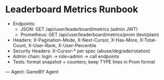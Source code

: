 # Leaderboard Metrics Runbook

- Endpoints:
  - JSON: GET /api/user/leaderboard/metrics (admin JWT)
  - Prometheus: GET /api/user/leaderboard/metrics/prom (text/plain)
- Headers: X-Pagination-Mode, X-Next-Cursor, X-Has-More, X-Total-Count, X-User-Rank, X-User-Percentile
- Security Headers: X-Cursor-* per spec (abuse/degrade/rotation)
- Admin chain: login → role=admin → call endpoints
- Tests: format snapshot + counters; keep TYPE lines in Prom format

— Agent: GameBY Agent
